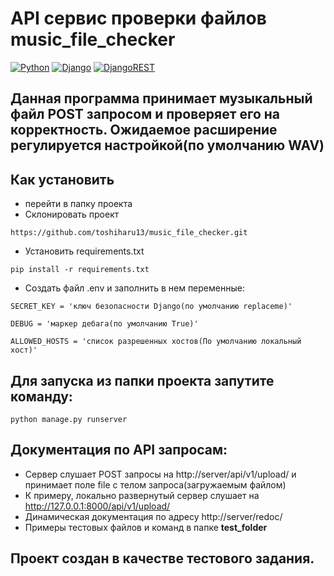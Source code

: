 # API сервис проверки файлов music_file_checker
[![Python](http://ForTheBadge.com/images/badges/made-with-python.svg)](https://www.python.org/)
[![Django](https://img.shields.io/badge/Django-092E20?style=for-the-badge&logo=django&logoColor=white)](https://www.djangoproject.com/)
[![DjangoREST](https://img.shields.io/badge/DJANGO-REST-ff1709?style=for-the-badge&logo=django&logoColor=white&color=ff1709&labelColor=gray)](https://www.django-rest-framework.org/)
##  Данная программа принимает музыкальный файл POST запросом и проверяет его на корректность. Ожидаемое расширение регулируется настройкой(по умолчанию WAV)

## Как установить
 - перейти в папку проекта
 - Склонировать проект
```shell
https://github.com/toshiharu13/music_file_checker.git
```
 - Установить requirements.txt
```shell
pip install -r requirements.txt
```
 - Создать файл .env и заполнить в нем переменные:
 
```dotenv
SECRET_KEY = 'ключ безопасности Django(по умолчанию replaceme)'
```
```dotenv
DEBUG = 'маркер дебага(по умолчанию True)'
```
```dotenv
ALLOWED_HOSTS = 'список разрешенных хостов(По умолчанию локальный хост)'
```

## Для запуска из папки проекта запутите команду:
```django
python manage.py runserver
```

## Документация по API запросам:
 - Сервер слушает POST запросы на http://server/api/v1/upload/ и принимает поле file с телом запроса(загружаемым файлом)
 - К примеру, локально развернутый сервер слушает на http://127.0.0.1:8000/api/v1/upload/
 - Динамическая документация по адресу http://server/redoc/
 - Примеры тестовых файлов и команд в папке **test_folder**

## Проект создан в качестве тестового задания.



